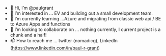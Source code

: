 - 👋 Hi, I’m @paulgrant
- 👀 I’m interested in ... EV and building out a small development team.
- 🌱 I’m currently learning ...Azure and migrating from classic web api / BE to Azure Apps and functions
- 💞️ I’m looking to collaborate on ... nothing currently, I current project is a chunk and a half!
- 📫 How to reach me ... twitter (nomadicg), LinkedIn (https://www.linkedin.com/in/paul-r-grant)

<!---
paulgrant/paulgrant is a ✨ special ✨ repository because its `README.md` (this file) appears on your GitHub profile.
You can click the Preview link to take a look at your changes.
--->

